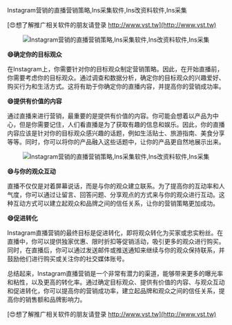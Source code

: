 Instagram营销的直播营销策略,Ins采集软件,Ins改资料软件,Ins采集

[😍想了解推广相关软件的朋友请登录 http://www.vst.tw](http://www.vst.tw)

 <center><img src="https://vst.tw/MP4/tuiguang/png/0.png" alt="Instagram营销的直播营销策略,Ins采集软件,Ins改资料软件,Ins采集"></center>

**😄确定你的目标观众**

在Instagram上，你需要针对你的目标观众制定营销策略。因此，在开始直播前，你需要考虑你的目标观众。通过调查和数据分析，确定你的目标观众的兴趣爱好、购买行为和生活方式。这将有助于你确定你的直播内容，并提高你的营销成功率。

**😄提供有价值的内容**

通过直播来进行营销，最重要的是提供有价值的内容。你可能会想着以产品为中心，但是你需要记住，人们看直播是为了获取有趣的信息和娱乐。因此，你的直播内容应该是针对你的目标观众感兴趣的话题，例如生活贴士、旅游指南、美食分享等等。同时，你可以将你的产品融入这些话题中，让你的产品更自然地展示出来。

 <center><img src="https://vst.tw/MP4/tuiguang/png/8.png" alt="Instagram营销的直播营销策略,Ins采集软件,Ins改资料软件,Ins采集"></center>

**😄与你的观众互动**

直播不仅仅是对着屏幕说话，而是与你的观众建立联系。为了提高你的互动率和人气度，你可以通过让留言、回答问题、分享观点的方式来与你的观众进行互动。这种互动方式可以建立起观众和品牌之间的信任关系，让你的营销策略更加成功。

**😄促进转化**

Instagram直播营销的最终目标是促进转化，即将观众转化为买家或忠实粉丝。在直播中，你可以提供独家优惠、限时折扣等促销活动，吸引更多的观众进行购买。同时，在直播后，你可以通过发送邮件或推送通知来继续与你的观众保持联系，并鼓励他们进行购买或关注你的社交媒体账号。

总结起来，Instagram直播营销是一个非常有潜力的渠道，能够带来更多的曝光率和粘性，以及更高的转化率。通过确定目标观众、提供有价值的内容、与观众互动和促进转化，你可以提高你的营销成功率，建立起品牌和观众之间的信任关系，提高你的销售额和品牌影响力。

[😍想了解推广相关软件的朋友请登录 http://www.vst.tw](http://www.vst.tw)



